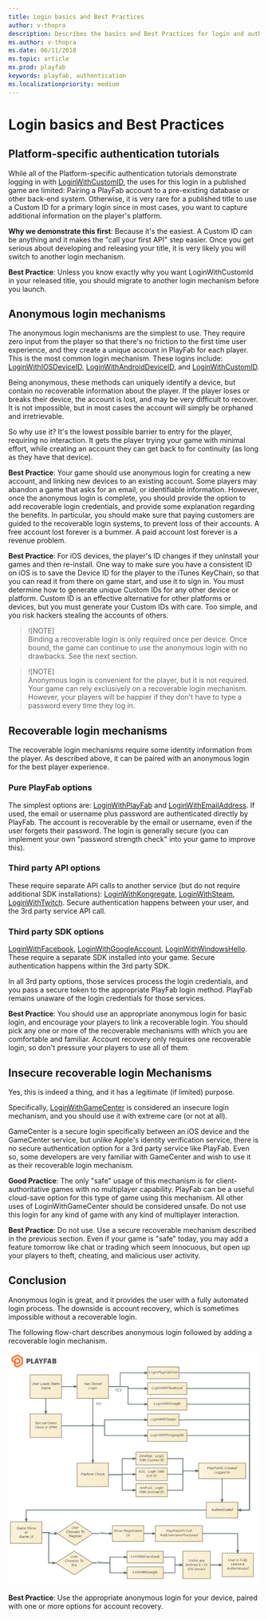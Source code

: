 ```yaml
---
title: Login basics and Best Practices
author: v-thopra
description: Describes the basics and Best Practices for login and authentication of players in PlayFab.
ms.author: v-thopra
ms.date: 06/11/2018
ms.topic: article
ms.prod: playfab
keywords: playfab, authentication
ms.localizationpriority: medium
---
```


# Login basics and Best Practices

## Platform-specific authentication tutorials

While all of the Platform-specific authentication tutorials demonstrate logging in with [LoginWithCustomID](xref:titleid.playfabapi.com.client.authentication.loginwithcustomid), the uses for this login in a published game are limited: Pairing a PlayFab account to a pre-existing database or other back-end system. Otherwise, it is very rare for a published title to use a Custom ID for a primary login since in most cases, you want to capture additional information on the player's platform.

**Why we demonstrate this first**: Because it's the easiest. A Custom ID can be anything and it makes the "call your first API" step easier. Once you get serious about developing and releasing your title, it is very likely you will switch to another login mechanism.

**Best Practice**: Unless you know exactly why you want LoginWithCustomId in your released title, you should migrate to another login mechanism before you launch.

## Anonymous login mechanisms

The anonymous login mechanisms are the simplest to use. They require zero input from the player so that there's no friction to the first time user experience, and they create a unique account in PlayFab for each player. This is the most common login mechanism. These logins include: [LoginWithIOSDeviceID](xref:titleid.playfabapi.com.client.authentication.loginwithiosdeviceid), [LoginWithAndroidDeviceID](xref:titleid.playfabapi.com.client.authentication.loginwithandroiddeviceid), and [LoginWithCustomID](xref:titleid.playfabapi.com.client.authentication.loginwithcustomid).

Being anonymous, these methods can uniquely identify a device, but contain no recoverable information about the player. If the player loses or breaks their device, the account is lost, and may be very difficult to recover. It is not impossible, but in most cases the account will simply be orphaned and irretrievable.

So why use it? It's the lowest possible barrier to entry for the player, requiring no interaction. It gets the player trying your game with minimal effort, while creating an account they can get back to for continuity (as long as they have that device).

**Best Practice**: Your game should use anonymous login for creating a new account, and linking new devices to an existing account. Some players may abandon a game that asks for an email, or identifiable information. However, once the anonymous login is complete, you should provide the option to add recoverable login credentials, and provide some explanation regarding the benefits. In particular, you should make sure that paying customers are guided to the recoverable login systems, to prevent loss of their accounts. A free account lost forever is a bummer. A paid account lost forever is a revenue problem.

**Best Practice**: For iOS devices, the player's ID changes if they uninstall your games and then re-install. One way to make sure you have a consistent ID on iOS is to save the Device ID for the player to the iTunes KeyChain, so that you can read it from there on game start, and use it to sign in.
You must determine how to generate unique Custom IDs for any other device or platform. Custom ID is an effective alternative for other platforms or devices, but you must generate your Custom IDs with care. Too simple, and you risk hackers stealing the accounts of others.

> ![NOTE]  
> Binding a recoverable login is only required once per device. Once bound, the game can continue to use the anonymous login with no drawbacks. See the next section.

> ![NOTE]  
> Anonymous login is convenient for the player, but it is not required. Your game can rely exclusively on a recoverable login mechanism. However, your players will be happier if they don't have to type a password every time they log in.

## Recoverable login mechanisms

The recoverable login mechanisms require some identity information from the player. As described above, it can be paired with an anonymous login for the best player experience.

### Pure PlayFab options

The simplest options are: [LoginWithPlayFab](xref:titleid.playfabapi.com.client.authentication.loginwithplayfab) and [LoginWithEmailAddress](xref:titleid.playfabapi.com.client.authentication.loginwithemailaddress). If used, the email or username plus password are authenticated directly by PlayFab. The account is recoverable by the email or username, even if the user forgets their password. The login is generally secure (you can implement your own "password strength check" into your game to improve this).

### Third party API options

These require separate API calls to another service (but do not require additional SDK installations): [LoginWithKongregate](xref:titleid.playfabapi.com.client.authentication.loginwithkongregate), [LoginWithSteam](xref:titleid.playfabapi.com.client.authentication.loginwithsteam), [LoginWithTwitch](xref:titleid.playfabapi.com.client.authentication.loginwithtwitch). Secure authentication happens between your user, and the 3rd party service API call.

### Third party SDK options

[LoginWithFacebook](xref:titleid.playfabapi.com.client.authentication.loginwithfacebook), [LoginWithGoogleAccount](xref:titleid.playfabapi.com.client.authentication.loginwithgoogleaccount), [LoginWithWindowsHello](xref:titleid.playfabapi.com.client.authentication.loginwithwindowshello). These require a separate SDK installed into your game. Secure authentication happens within the 3rd party SDK.

In all 3rd party options, those services process the login credentials, and you pass a secure token to the appropriate PlayFab login method. PlayFab remains unaware of the login credentials for those services.

**Best Practice**: You should use an appropriate anonymous login for basic login, and encourage your players to link a recoverable login. You should pick any one or more of the recoverable mechanisms with which you are comfortable and familiar. Account recovery only requires one recoverable login, so don't pressure your players to use all of them.

## Insecure recoverable login Mechanisms

Yes, this is indeed a thing, and it has a legitimate (if limited) purpose.

Specifically, [LoginWithGameCenter](xref:titleid.playfabapi.com.client.authentication.loginwithgamecenter) is considered an insecure login mechanism, and you should use it with extreme care (or not at all).

GameCenter is a secure login specifically between an iOS device and the GameCenter service, but unlike Apple's identity verification service, there is no secure authentication option for a 3rd party service like PlayFab. Even so, some developers are very familiar with GameCenter and wish to use it as their recoverable login mechanism.

**Good Practice**: The only "safe" usage of this mechanism is for client-authoritative games with no multiplayer capability. PlayFab can be a useful cloud-save option for this type of game using this mechanism. All other uses of LoginWithGameCenter should be considered unsafe. Do not use this login for any kind of game with any kind of multiplayer interaction.

**Best Practice**: Do not use. Use a secure recoverable mechanism described in the previous section. Even if your game is "safe" today, you may add a feature tomorrow like chat or trading which seem innocuous, but open up your players to theft, cheating, and malicious user activity.

## Conclusion

Anonymous login is great, and it provides the user with a fully automated login process. The downside is account recovery, which is sometimes impossible without a recoverable login.

The following flow-chart describes anonymous login followed by adding a recoverable login mechanism.

![PayFab anonymous login and recoverable login mechanism](../media/tutorials/playfab-anonymous-login-and-recoverable-login.png)  

**Best Practice**: Use the appropriate anonymous login for your device, paired with one or more options for account recovery.